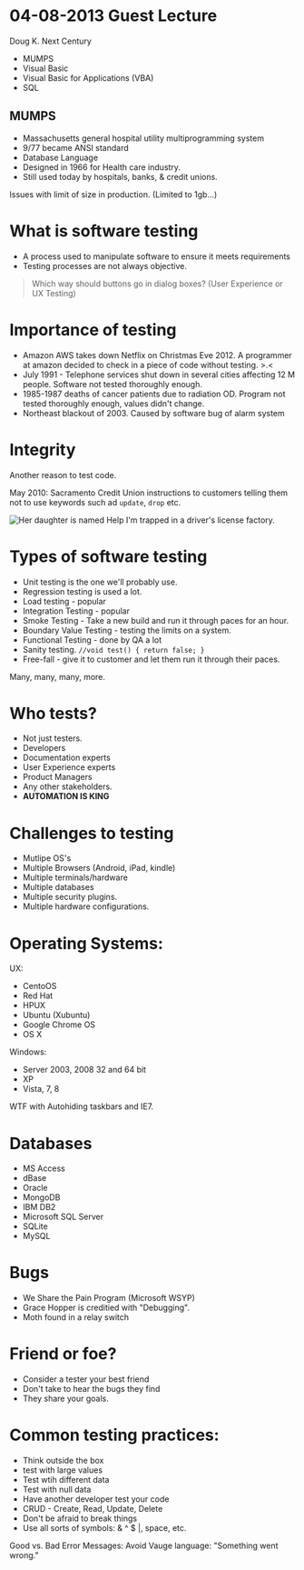 04-08-2013 Guest Lecture
========================
Doug K. Next Century 

* MUMPS
* Visual Basic
* Visual Basic for Applications (VBA) 
* SQL 

MUMPS
-----
* Massachusetts general hospital utility multiprogramming system
* 9/77 became ANSI standard
* Database Language
* Designed in 1966 for Health care industry.
* Still used today by hospitals, banks, & credit unions. 

Issues with limit of size in production. (Limited to 1gb...) 

What is software testing
========================

* A process used to manipulate software to ensure it meets requirements
* Testing processes are not always objective. 

> Which way should buttons go in dialog boxes? (User Experience or UX Testing) 

Importance of testing
=====================
* Amazon AWS takes down Netflix on Christmas Eve 2012.  A programmer at amazon
  decided to check in a piece of code without testing. >.< 
* July 1991 - Telephone services shut down in several cities affecting 12 M 
  people. Software not tested thoroughly enough. 
* 1985-1987 deaths of cancer patients due to radiation OD. Program not tested
  thoroughly enough, values didn't change. 
* Northeast blackout of 2003. Caused by software bug of alarm system

Integrity
=========
Another reason to test code. 

May 2010: Sacramento Credit Union instructions to customers telling them not to 
use keywords such ad `update`, `drop` etc. 

![](http://imgs.xkcd.com/comics/exploits_of_a_mom.png "Her daughter is named Help I'm trapped in a driver's license factory.") 

Types of software testing
=========================

* Unit testing is the one we'll probably use. 
* Regression testing is used a lot. 
* Load testing - popular
* Integration Testing - popular
* Smoke Testing - Take a new build and run it through paces for an hour. 
* Boundary Value Testing - testing the limits on a system. 
* Functional Testing - done by QA a lot
* Sanity testing. `//void test() { return false; }` 
* Free-fall - give it to customer and let them run it through their paces. 

Many, many, many, more. 

Who tests? 
========== 
* Not just testers. 
* Developers
* Documentation experts
* User Experience experts
* Product Managers
* Any other stakeholders. 
* **AUTOMATION IS KING**

Challenges to testing
=====================
* Mutlipe OS's
* Multiple Browsers (Android, iPad, kindle) 
* Multiple terminals/hardware
* Multiple databases
* Multiple security plugins. 
* Multiple hardware configurations. 

Operating Systems:
==================

UX: 

* CentoOS
* Red Hat
* HPUX
* Ubuntu (Xubuntu) 
* Google Chrome OS
* OS X 

Windows: 

* Server 2003, 2008 32 and 64 bit
* XP 
* Vista, 7, 8 

WTF with Autohiding taskbars and IE7. 

Databases
=========
* MS Access 
* dBase
* Oracle
* MongoDB
* IBM DB2
* Microsoft SQL Server
* SQLite
* MySQL

Bugs
====
* We Share the Pain Program (Microsoft WSYP) 
* Grace Hopper is creditied with "Debugging". 
* Moth found in a relay switch 

Friend or foe?
==============
* Consider a tester your best friend
* Don't take to hear the bugs they find
* They share your goals. 

Common testing practices: 
=========================
* Think outside the box
* test with large values
* Test wtih different data
* Test with null data
* Have another developer test your code
* CRUD - Create, Read, Update, Delete
* Don't be afraid to break things 
* Use all sorts of symbols: & ^ $ |, space, etc. 

Good vs. Bad Error Messages: Avoid Vauge language: "Something went wrong." 
